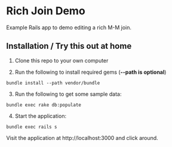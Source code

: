 # Rich Join Demo

Example Rails app to demo editing a rich M-M join.

## Installation / Try this out at home

1. Clone this repo to your own computer

2. Run the following to install required gems (**--path is optional**)

 ```
bundle install --path vendor/bundle
```

3. Run the following to get some sample data:

 ```
bundle exec rake db:populate
```

4. Start the application:

 ```
bundle exec rails s
```

Visit the application at http://localhost:3000 and click around.
